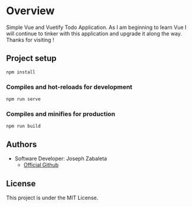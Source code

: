 # Overview

Simple Vue and Vuetify Todo Application. As I am beginning to learn Vue I will continue to tinker with this application and upgrade it along the way. Thanks for visiting !

## Project setup

```
npm install
```

### Compiles and hot-reloads for development

```
npm run serve
```

### Compiles and minifies for production

```
npm run build
```

## Authors

-   Software Developer: Joseph Zabaleta
    -   [Official Github](https://github.com/joseph-zabaleta)

## License

This project is under the MIT License.
